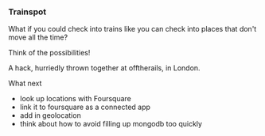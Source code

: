 ### Trainspot

What if you could check into trains like you can check into places that don't move all the time?

Think of the possibilities!

A hack, hurriedly thrown together at offtherails, in London.

What next

- look up locations with Foursquare
- link it to foursquare as a connected app
- add in geolocation
- think about how to avoid filling up mongodb too quickly